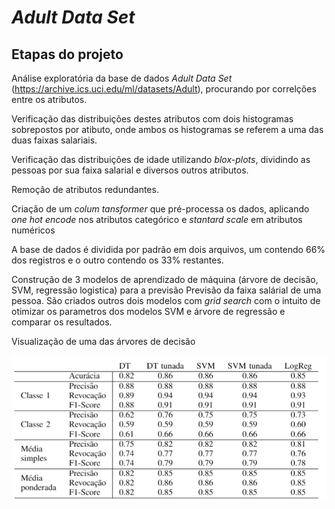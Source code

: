 # _Adult Data Set_
## Etapas do projeto
Análise exploratória da base de dados _Adult Data Set_ (https://archive.ics.uci.edu/ml/datasets/Adult), procurando por correlções entre os atributos. 

Verificação das distribuições destes atributos com dois histogramas sobrepostos por atibuto, onde ambos os histogramas se referem a uma das duas faixas salariais. 

Verificação das distribuições de idade utilizando _blox-plots_, dividindo as pessoas por sua faixa salarial e diversos outros atributos.

Remoção de atributos redundantes.

Criação de um _colum tansformer_ que pré-processa os dados, aplicando _one hot encode_ nos atributos categórico e _stantard scale_ em atributos numéricos

A base de dados é dividida por padrão em dois arquivos, um contendo 66% dos registros e o outro contendo os 33% restantes.

Construção de 3 modelos de aprendizado de máquina (árvore de decisão, SVM, regressão logistica) para a previsão Previsão da faixa salárial de uma pessoa. São criados outros dois modelos com _grid search_ com o intuito de otimizar os parametros dos modelos SVM e árvore de regressão e comparar os resultados.

Visualização de uma das árvores de decisão

![Resultados](https://github.com/yendorr/Trabalho1-AM/blob/main/imgs/resultados.png)
